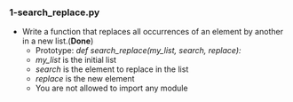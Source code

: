 ### 1-search_replace.py
-	Write a function that replaces all occurrences of an element by another in a new list.(**Done**)
	-	Prototype: *def search_replace(my_list, search, replace):*
	-	*my_list* is the initial list
	-	*search* is the element to replace in the list
	-	*replace* is the new element
	-	You are not allowed to import any module
